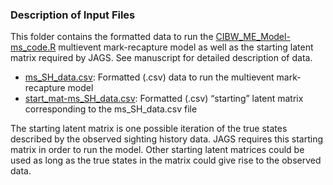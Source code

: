 
<!-- README-Inputs.md is generated from README-Inputs.Rmd. Please edit that file -->

### Description of Input Files

This folder contains the formatted data to run the
[CIBW\_ME\_Model-ms\_code.R](../scripts/CIBW_ME_Model-ms_code.R)
multievent mark-recapture model as well as the starting latent matrix
required by JAGS. See manuscript for detailed description of data.

-   [ms\_SH\_data.csv](../inputs/ms_SH_data.csv): Formatted (.csv) data
    to run the multievent mark-recapture model
-   [start\_mat-ms\_SH\_data.csv](../inputs/start_mat-ms_SH_data.csv):
    Formatted (.csv) “starting” latent matrix corresponding to the
    ms\_SH\_data.csv file

The starting latent matrix is one possible iteration of the true states
described by the observed sighting history data. JAGS requires this
starting matrix in order to run the model. Other starting latent
matrices could be used as long as the true states in the matrix could
give rise to the observed data.
